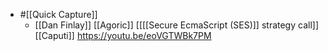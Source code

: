- #[[Quick Capture]]
    - [[Dan Finlay]] [[Agoric]] [[[[Secure EcmaScript (SES)]] strategy call]] [[Caputi]] https://youtu.be/eoVGTWBk7PM

